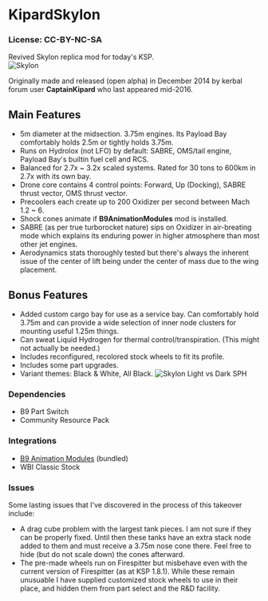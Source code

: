 # KipardSkylon
### License: CC-BY-NC-SA
Revived Skylon replica mod for today's KSP.  
![Skylon](https://i.imgur.com/x4A0Qq8.jpg)


Originally made and released (open alpha) in December 2014 by kerbal forum user **CaptainKipard** who last appeared mid-2016.
## Main Features
* 5m diameter at the midsection. 3.75m engines. Its Payload Bay comfortably holds 2.5m or tightly holds 3.75m.
* Runs on Hydrolox (not LFO) by default: SABRE, OMS/tail engine, Payload Bay's builtin fuel cell and RCS.
* Balanced for 2.7x ~ 3.2x scaled systems. Rated for 30 tons to 600km in 2.7x with its own bay.
* Drone core contains 4 control points: Forward, Up (Docking), SABRE thrust vector, OMS thrust vector.
* Precoolers each create up to 200 Oxidizer per second between Mach 1.2 ~ 6.
* Shock cones animate if **B9AnimationModules** mod is installed.
* SABRE (as per true turborocket nature) sips on Oxidizer in air-breating mode which explains its enduring power in higher atmosphere than most other jet engines.
* Aerodynamics stats thoroughly tested but there's always the inherent issue of the center of lift being under the center of mass due to the wing placement.

## Bonus Features
* Added custom cargo bay for use as a service bay. Can comfortably hold 3.75m and can provide a wide selection of inner node clusters for mounting useful 1.25m things.
* Can sweat Liquid Hydrogen for thermal control/transpiration. (This might not actually be needed.)
* Includes reconfigured, recolored stock wheels to fit its profile.
* Includes some part upgrades.
* Variant themes: Black & White, All Black.
![Skylon Light vs Dark SPH](https://i.imgur.com/4Ohjqab.jpg)

### Dependencies
* B9 Part Switch
* Community Resource Pack

### Integrations
* [B9 Animation Modules](https://github.com/blowfishpro/B9AnimationModules/releases) (bundled)
* WBI Classic Stock

### Issues
Some lasting issues that I've discovered in the process of this takeover include: 
* A drag cube problem with the largest tank pieces. I am not sure if they can be properly fixed. Until then these tanks have an extra stack node added to them and must receive a 3.75m nose cone there. Feel free to hide (but do not scale down) the cones afterward.
* The pre-made wheels run on Firespitter but misbehave even with the current version of Firespitter (as at KSP 1.8.1). While these remain unusuable I have supplied customized stock wheels to use in their place, and hidden them from part select and the R&D facility.
